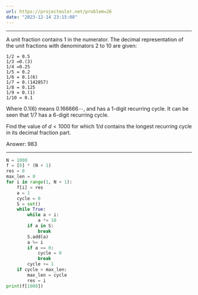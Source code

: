 ```yaml
---
url: https://projecteuler.net/problem=26
date: "2023-12-14 23:15:08"
---
```

---
A unit fraction contains $1$ in the numerator. The decimal representation of the unit fractions with denominators $2$ to $10$ are given:
```
1/2 = 0.5
1/3 =0.(3)
1/4 =0.25
1/5 = 0.2
1/6 = 0.1(6)
1/7 = 0.(142857)
1/8 = 0.125
1/9 = 0.(1)
1/10 = 0.1
```
Where $0.1(6)$ means $0.166666\cdots$, and has a $1$-digit recurring cycle. It can be seen that $1/7$ has a $6$-digit recurring cycle.

Find the value of $d \lt 1000$ for which $1/d$ contains the longest recurring cycle in its decimal fraction part.

Answer: 983

---
```python
N = 1000  
f = [0] * (N + 1)  
res = 0  
max_len = 0  
for i in range(1, N + 1):  
    f[i] = res  
    a = 1  
    cycle = 0  
    S = set()  
    while True:  
        while a < i:  
            a *= 10  
        if a in S:  
            break  
        S.add(a)  
        a %= i  
        if a == 0:  
            cycle = 0  
            break  
        cycle += 1  
    if cycle > max_len:  
        max_len = cycle  
        res = i  
print(f[1000])
```